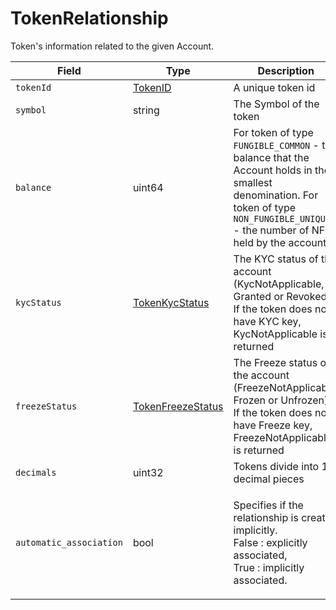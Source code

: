 # TokenRelationship

Token's information related to the given Account.

| Field                   | Type                                      | Description                                                                                                                                                                             |
| ----------------------- | ----------------------------------------- | --------------------------------------------------------------------------------------------------------------------------------------------------------------------------------------- |
| `tokenId`               | [TokenID](tokenid.md)                     | A unique token id                                                                                                                                                                       |
| `symbol`                | string                                    | The Symbol of the token                                                                                                                                                                 |
| `balance`               | uint64                                    | For token of type `FUNGIBLE_COMMON` - the balance that the Account holds in the smallest denomination. For token of type `NON_FUNGIBLE_UNIQUE` - the number of NFTs held by the account |
| `kycStatus`             | [TokenKycStatus](tokenkycstatus.md)       | The KYC status of the account (KycNotApplicable, Granted or Revoked). If the token does not have KYC key, KycNotApplicable is returned                                                  |
| `freezeStatus`          | [TokenFreezeStatus](tokenfreezestatus.md) | The Freeze status of the account (FreezeNotApplicable, Frozen or Unfrozen). If the token does not have Freeze key, FreezeNotApplicable is returned                                      |
| `decimals`              | uint32                                    | Tokens divide into 10 decimal pieces                                                                                                                                                    |
| `automatic_association` | bool                                      | <p>Specifies if the relationship is created implicitly.<br> False : explicitly associated, <br>True : implicitly associated.</p>                                                        |

